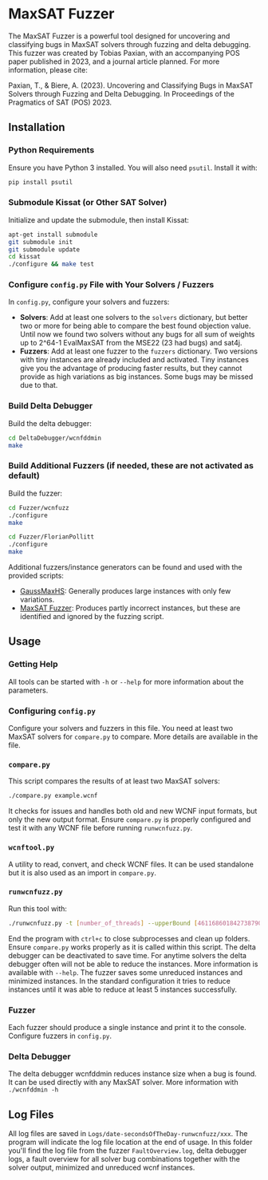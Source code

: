 # MaxSAT Fuzzer
The MaxSAT Fuzzer is a powerful tool designed for uncovering and classifying bugs in MaxSAT solvers through fuzzing and delta debugging. This fuzzer was created by Tobias Paxian, with an accompanying POS paper published in 2023, and a journal article planned. For more information, please cite:

Paxian, T., & Biere, A. (2023). Uncovering and Classifying Bugs in MaxSAT Solvers through Fuzzing and Delta Debugging. In Proceedings of the Pragmatics of SAT (POS) 2023.

## Installation

### Python Requirements
Ensure you have Python 3 installed. You will also need `psutil`. Install it with:
```sh
pip install psutil
```

### Submodule Kissat (or Other SAT Solver)
Initialize and update the submodule, then install Kissat:
```sh
apt-get install submodule
git submodule init
git submodule update
cd kissat
./configure && make test
```

### Configure `config.py` File with Your Solvers / Fuzzers
In `config.py`, configure your solvers and fuzzers:
- **Solvers**: Add at least one solvers to the `solvers` dictionary, but better two or more for being able to compare the best found objection value. Until now we found two solvers without any bugs for all sum of weights up to 2^64-1 EvalMaxSAT from the MSE22 (23 had bugs) and sat4j.
- **Fuzzers**: Add at least one fuzzer to the `fuzzers` dictionary. Two versions with tiny instances are already included and activated. Tiny instances give you the advantage of producing faster results, but they cannot provide as high variations as big instances. Some bugs may be missed due to that.

### Build Delta Debugger
Build the delta debugger:
```sh
cd DeltaDebugger/wcnfddmin
make
```

### Build Additional Fuzzers (if needed, these are not activated as default)
Build the fuzzer:
```sh
cd Fuzzer/wcnfuzz
./configure
make
```
```sh
cd Fuzzer/FlorianPollitt
./configure
make
```
Additional fuzzers/instance generators can be found and used with the provided scripts:
- [GaussMaxHS](https://github.com/meelgroup/gaussmaxhs): Generally produces large instances with only few variations.
- [MaxSAT Fuzzer](https://github.com/conp-solutions/maxsat-fuzzer): Produces partly incorrect instances, but these are identified and ignored by the fuzzing script.

## Usage

### Getting Help
All tools can be started with `-h` or `--help` for more information about the parameters.

### Configuring `config.py`
Configure your solvers and fuzzers in this file. You need at least two MaxSAT solvers for `compare.py` to compare. More details are available in the file.

### `compare.py`
This script compares the results of at least two MaxSAT solvers:
```sh
./compare.py example.wcnf
```
It checks for issues and handles both old and new WCNF input formats, but only the new output format. Ensure `compare.py` is properly configured and test it with any WCNF file before running `runwcnfuzz.py`.


### `wcnftool.py`
A utility to read, convert, and check WCNF files. It can be used standalone but it is also used as an import in `compare.py`.

### `runwcnfuzz.py`
Run this tool with:
```sh
./runwcnfuzz.py -t [number_of_threads] --upperBound [4611686018427387904]
```
End the program with `ctrl+c` to close subprocesses and clean up folders. Ensure `compare.py` works properly as it is called within this script. The delta debugger can be deactivated to save time. For anytime solvers the delta debugger often will not be able to reduce the instances. More information is available with `--help`.
The fuzzer saves some unreduced instances and minimized instances. In the standard configuration it tries to reduce instances until it was able to reduce at least 5 instances successfully.

### Fuzzer
Each fuzzer should produce a single instance and print it to the console. Configure fuzzers in `config.py`.

### Delta Debugger
The delta debugger wcnfddmin reduces instance size when a bug is found. It can be used directly with any MaxSAT solver. More information with `./wcnfddmin -h`

## Log Files
All log files are saved in `Logs/date-secondsOfTheDay-runwcnfuzz/xxx`. The program will indicate the log file location at the end of usage. In this folder you'll find the log file from the fuzzer `FaultOverview.log`, delta debugger logs, a fault overview for all solver bug combinations together with the solver output, minimized and unreduced wcnf instances.

